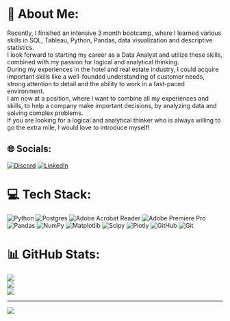 # 💫 About Me:
Recently, I finished an intensive 3 month bootcamp, where I learned various skills in SQL, Tableau, Python, Pandas, data visualization and descriptive statistics. <br>I look forward to starting my career as a Data Analyst and utilize these skills, combined with my passion for logical and analytical thinking. <br>During my experiences in the hotel and real estate industry, I could acquire important skills like a well-founded understanding of customer needs, strong attention to detail and the ability to work in a fast-paced environment. <br>I am now at a position, where I want to combine all my experiences and skills, to help a company make important decisions, by analyzing data and solving complex problems. <br>If you are looking for a logical and analytical thinker who is always willing to go the extra mile, I would love to introduce myself!


## 🌐 Socials:
[![Discord](https://img.shields.io/badge/Discord-%237289DA.svg?logo=discord&logoColor=white)](https://discord.gg/demyx5241) [![LinkedIn](https://img.shields.io/badge/LinkedIn-%230077B5.svg?logo=linkedin&logoColor=white)](https://linkedin.com/in/gian-luca-levels) 

# 💻 Tech Stack:
![Python](https://img.shields.io/badge/python-3670A0?style=for-the-badge&logo=python&logoColor=ffdd54) ![Postgres](https://img.shields.io/badge/postgres-%23316192.svg?style=for-the-badge&logo=postgresql&logoColor=white) ![Adobe Acrobat Reader](https://img.shields.io/badge/Adobe%20Acrobat%20Reader-EC1C24.svg?style=for-the-badge&logo=Adobe%20Acrobat%20Reader&logoColor=white) ![Adobe Premiere Pro](https://img.shields.io/badge/Adobe%20Premiere%20Pro-9999FF.svg?style=for-the-badge&logo=Adobe%20Premiere%20Pro&logoColor=white) ![Pandas](https://img.shields.io/badge/pandas-%23150458.svg?style=for-the-badge&logo=pandas&logoColor=white) ![NumPy](https://img.shields.io/badge/numpy-%23013243.svg?style=for-the-badge&logo=numpy&logoColor=white) ![Matplotlib](https://img.shields.io/badge/Matplotlib-%23ffffff.svg?style=for-the-badge&logo=Matplotlib&logoColor=black) ![Scipy](https://img.shields.io/badge/SciPy-%230C55A5.svg?style=for-the-badge&logo=scipy&logoColor=%white) ![Plotly](https://img.shields.io/badge/Plotly-%233F4F75.svg?style=for-the-badge&logo=plotly&logoColor=white) ![GitHub](https://img.shields.io/badge/github-%23121011.svg?style=for-the-badge&logo=github&logoColor=white) ![Git](https://img.shields.io/badge/git-%23F05033.svg?style=for-the-badge&logo=git&logoColor=white)
# 📊 GitHub Stats:
![](https://github-readme-stats.vercel.app/api?username=gllevels&theme=city_lights&hide_border=false&include_all_commits=false&count_private=false)<br/>
![](https://github-readme-streak-stats.herokuapp.com/?user=gllevels&theme=city_lights&hide_border=false)<br/>
![](https://github-readme-stats.vercel.app/api/top-langs/?username=gllevels&theme=city_lights&hide_border=false&include_all_commits=false&count_private=false&layout=compact)

---
[![](https://visitcount.itsvg.in/api?id=gllevels&icon=6&color=11)](https://visitcount.itsvg.in)

